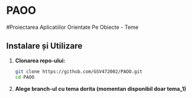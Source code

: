 # PAOO
#Proiectarea Aplicatiilor Orientate Pe Obiecte - Teme

## Instalare și Utilizare

1. **Clonarea repo-ului:**
   ```bash
   git clone https://github.com/GSV472002/PAOO.git
   cd PAOO
   ```
2. **Alege branch-ul cu tema dorita (momentan disponibil doar tema_1)**
